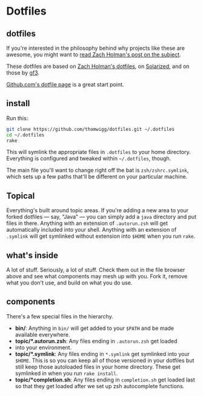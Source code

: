 # Dotfiles

## dotfiles


If you're interested in the philosophy behind why projects like these are
awesome, you might want to [read Zach Holman's post on the
subject](http://zachholman.com/2010/08/dotfiles-are-meant-to-be-forked/).

These dotfiles are based on [Zach Holman's dotfiles](https://github.com/holman/dotfiles),
on [Solarized](http://ethanschoonover.com/solarized), and on those by 
[gf3](https://github.com/gf3/dotfiles/). 

[Github.com's dotfile page](http://dotfiles.github.com) is a great start point.

## install

Run this:

```sh
git clone https://github.com/thomwigg/dotfiles.git ~/.dotfiles
cd ~/.dotfiles
rake
```

This will symlink the appropriate files in `.dotfiles` to your home directory.
Everything is configured and tweaked within `~/.dotfiles`, though.

The main file you'll want to change right off the bat is `zsh/zshrc.symlink`,
which sets up a few paths that'll be different on your particular machine.

## Topical

Everything's built around topic areas. If you're adding a new area to your
forked dotfiles — say, "Java" — you can simply add a `java` directory and put
files in there. Anything with an extension of `.autorun.zsh` will get automatically
included into your shell. Anything with an extension of `.symlink` will get
symlinked without extension into `$HOME` when you run `rake`.

## what's inside

A lot of stuff. Seriously, a lot of stuff. Check them out in the file browser
above and see what components may mesh up with you. Fork it, remove what you
don't use, and build on what you do use.

## components

There's a few special files in the hierarchy.

- **bin/**: Anything in `bin/` will get added to your `$PATH` and be made
  available everywhere.
- **topic/\*.autorun.zsh**: Any files ending in `.autorun.zsh` get loaded 
- into your environment.
- **topic/\*.symlink**: Any files ending in `*.symlink` get symlinked into
  your `$HOME`. This is so you can keep all of those versioned in your dotfiles
  but still keep those autoloaded files in your home directory. These get
  symlinked in when you run `rake install`.
- **topic/\*completion.sh**: Any files ending in `completion.sh` get loaded
  last so that they get loaded after we set up zsh autocomplete functions.
